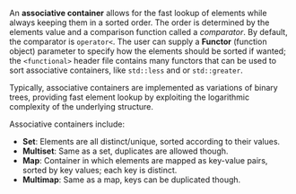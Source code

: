 An **associative container** allows for the fast lookup of elements while always keeping them in a sorted order. The order is determined by the elements value and a comparison function called a *comparator*. By default, the comparator is `operator<`. The user can supply a **Functor** (function object) parameter to specify how the elements should be sorted if wanted; the `<functional>` header file contains many functors that can be used to sort associative containers, like `std::less` and or `std::greater`.

Typically, associative containers are implemented as variations of binary trees, providing fast element lookup by exploiting the logarithmic complexity of the underlying structure.

Associative containers include:

- **Set**: Elements are all distinct/unique, sorted according to their values.
- **Multiset**: Same as a set, duplicates are allowed though.
- **Map**: Container in which elements are mapped as key-value pairs, sorted by key values; each key is distinct.
- **Multimap**: Same as a map, keys can be duplicated though.